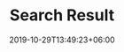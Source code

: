 ---
title: "Search Result"
date: 2019-10-29T13:49:23+06:00
draft: false

# meta description
description: "blog from greatminds.life"

# type
type : "search"
---